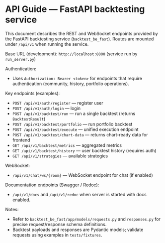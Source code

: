 # API Guide — FastAPI backtesting service

This document describes the REST and WebSocket endpoints provided by the FastAPI backtesting service (`backtest_be_fast`). Routes are mounted under `/api/v1` when running the service.

Base URL (development): `http://localhost:8000` (service run by `run_server.py`)

Authentication:
- Uses `Authorization: Bearer <token>` for endpoints that require authentication (community, history, portfolio operations).

Key endpoints (examples):
- `POST /api/v1/auth/register` — register user
- `POST /api/v1/auth/login` — login
- `POST /api/v1/backtest/run` — run a single backtest (returns `BacktestResult`)
- `POST /api/v1/backtest/portfolio` — run portfolio backtest
- `POST /api/v1/backtest/execute` — unified execution endpoint
- `POST /api/v1/backtest/chart-data` — returns chart-ready data for frontend
- `GET /api/v1/backtest/metrics` — aggregated metrics
- `GET /api/v1/backtest/history` — user backtest history (requires auth)
- `GET /api/v1/strategies` — available strategies

WebSocket:
- `/api/v1/chat/ws/{room}` — WebSocket endpoint for chat (if enabled)

Documentation endpoints (Swagger / Redoc):
- `/api/v1/docs` and `/api/v1/redoc` when server is started with docs enabled.

Notes:
- Refer to `backtest_be_fast/app/models/requests.py` and `responses.py` for precise request/response schema definitions.
- Backtest payloads and responses are Pydantic models; validate requests using examples in `tests/fixtures`.
